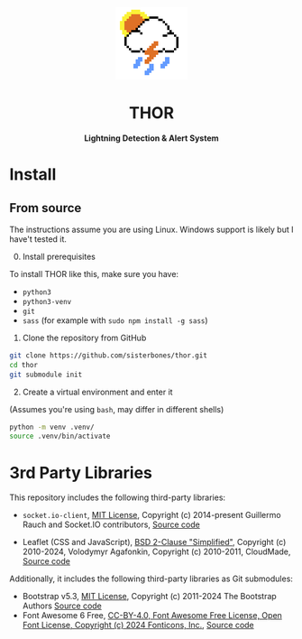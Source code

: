 <div align="center">
  <img height="128" src="./assets/logo.png" alt="Thor logo, decorative"/>
  <h1>THOR</h1>
  <p><strong>Lightning Detection & Alert System</strong></p>
</div>

# Install

## From source

The instructions assume you are using Linux. Windows support is likely but I have't tested it.

0. Install prerequisites

To install THOR like this, make sure you have:
- `python3`
- `python3-venv`
- `git`
- `sass` (for example with `sudo npm install -g sass`)

1. Clone the repository from GitHub

```bash
git clone https://github.com/sisterbones/thor.git
cd thor
git submodule init
```

2. Create a virtual environment and enter it

(Assumes you're using `bash`, may differ in different shells)

```bash
python -m venv .venv/
source .venv/bin/activate
```


# 3rd Party Libraries

This repository includes the following third-party libraries:

- `socket.io-client`, [MIT License](https://github.com/socketio/socket.io/blob/7427109658591e7ce677a183a664d1f5327f37ea/LICENSE),
Copyright (c) 2014-present Guillermo Rauch and Socket.IO
contributors, [Source code](https://github.com/socketio/socket.io)

- Leaflet (CSS and
  JavaScript), [BSD 2-Clause "Simplified"](https://github.com/Leaflet/Leaflet/blob/142f94a9ba5757f7e7180ffa6cbed2b3a9bc73c9/LICENSE),
  Copyright (c) 2010-2024, Volodymyr Agafonkin, Copyright (c) 2010-2011,
  CloudMade, [Source code](https://github.com/Leaflet/Leaflet)

Additionally, it includes the following third-party libraries as Git submodules:

- Bootstrap
  v5.3, [MIT License](https://github.com/twbs/bootstrap/blob/0cbfe13adf669ad39ae9d8e873c2ad59befd3a3a/LICENSE),
  Copyright (c) 2011-2024 The Bootstrap Authors [Source code](https://github.com/twbs/bootstrap)
- Font Awesome 6
  Free, [CC-BY-4.0, Font Awesome Free License, Open Font License, Copyright (c) 2024 Fonticons, Inc.](https://github.com/FortAwesome/Font-Awesome/blob/c0f460dca7f7688761120415ff3c9cf7f73119be/LICENSE.txt), [Source code](https://github.com/FortAwesome/Font-Awesome)
